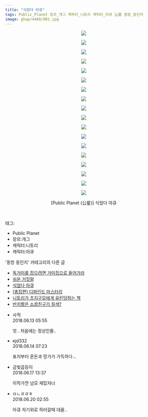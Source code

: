 ```yaml
---
title: "식었다 아큐"
tags: Public_Planet 장르_개그 캐릭터_니토리 캐릭터_아큐 公星 동방_동인지
image: ghap/4468/001.jpg
---
```

<div class="article">
<p style="text-align: center; clear: none; float: none;"><img src="{{ site.nasurl }}/ghap/4468/001.jpg"/></p>
<p style="text-align: center; clear: none; float: none;"><img src="{{ site.nasurl }}/ghap/4468/002.jpg"/></p>
<p style="text-align: center; clear: none; float: none;"><img src="{{ site.nasurl }}/ghap/4468/003.jpg"/></p>
<p style="text-align: center; clear: none; float: none;"><img src="{{ site.nasurl }}/ghap/4468/004.jpg"/></p>
<p style="text-align: center; clear: none; float: none;"><img src="{{ site.nasurl }}/ghap/4468/005.jpg"/></p>
<p style="text-align: center; clear: none; float: none;"><img src="{{ site.nasurl }}/ghap/4468/006.jpg"/></p>
<p style="text-align: center; clear: none; float: none;"><img src="{{ site.nasurl }}/ghap/4468/007.jpg"/></p>
<p style="text-align: center; clear: none; float: none;"><img src="{{ site.nasurl }}/ghap/4468/008.jpg"/></p>
<p style="text-align: center; clear: none; float: none;"><img src="{{ site.nasurl }}/ghap/4468/009.jpg"/></p>
<p style="text-align: center; clear: none; float: none;"><img src="{{ site.nasurl }}/ghap/4468/010.jpg"/></p>
<p style="text-align: center; clear: none; float: none;"><img src="{{ site.nasurl }}/ghap/4468/011.jpg"/></p>
<p style="text-align: center; clear: none; float: none;"><img src="{{ site.nasurl }}/ghap/4468/012.jpg"/></p>
<p style="text-align: center; clear: none; float: none;"><img src="{{ site.nasurl }}/ghap/4468/013.jpg"/></p>
<p style="text-align: center; clear: none; float: none;"><img src="{{ site.nasurl }}/ghap/4468/014.jpg"/></p>
<p style="text-align: center; clear: none; float: none;"><img src="{{ site.nasurl }}/ghap/4468/015.jpg"/></p>
<p style="text-align: center; clear: none; float: none;"><img src="{{ site.nasurl }}/ghap/4468/016.jpg"/></p>
<p style="text-align: center; clear: none; float: none;"><img src="{{ site.nasurl }}/ghap/4468/017.jpg"/></p>
<p style="text-align: center; clear: none; float: none;"><img src="{{ site.nasurl }}/ghap/4468/018.jpg"/></p>
<p style="text-align: center; clear: none; float: none;">[Public Planet (公星)] 식었다 아큐</p>
<p><br/></p>
</div><div class="tagTrail">
<p>태그: </p>
<ul>
<li>Public Planet</li>
<li>장르:개그</li>
<li>캐릭터:니토리</li>
<li>캐릭터:아큐</li>
</ul>
</div><div class="another">
<p>'동방 동인지' 카테고리의 다른 글</p>
<ul>
<li><a href="/2018-06-17-ghap_4470">독거미를 잡으려면 거미집으로 들어가라</a></li>
<li><a href="/2018-06-17-ghap_4469">쉬운 거짓말</a></li>
<li><a href="/2018-06-13-ghap_4468">식었다 아큐</a></li>
<li><a href="/2018-06-13-ghap_4466">[총집편] 디파인드 미스터리</a></li>
<li><a href="/2018-06-11-ghap_4464">니토리가 츠지구모에게 유린당하는 책</a></li>
<li><a href="/2018-06-11-ghap_4463">반키짱은 소꿉친구가 질색?</a></li>
</ul>
</div><div class="cb_module cb_fluid">
<div class="cb_wrt cb_profile">
<div class="comment">
<ul>
<li class="cb_thumb_off" id="comment15269948">
<div class="cb_comment_area">
<div class="cb_info_area">
<div class="cb_section">
<span class="cb_nick_name">사적</span>
</div>
<div class="cb_section">
<span class="cb_date">2018.06.13 05:55 </span>
</div>
</div>
<div class="cb_dsc_comment">
<p class="cb_dsc">
											앗.. 처음에는 정상인줄..
										</p>
</div>
</div></li>
<li class="cb_thumb_off" id="comment15270452">
<div class="cb_comment_area">
<div class="cb_info_area">
<div class="cb_section">
<span class="cb_nick_name">ejd332</span>
</div>
<div class="cb_section">
<span class="cb_date">2018.06.14 07:23 </span>
</div>
</div>
<div class="cb_dsc_comment">
<p class="cb_dsc">
											표지부터 혼돈과 망가가 가득하다...
										</p>
</div>
</div></li>
<li class="cb_thumb_off" id="comment15271823">
<div class="cb_comment_area">
<div class="cb_info_area">
<div class="cb_section">
<span class="cb_nick_name">금빛곱등이</span>
</div>
<div class="cb_section">
<span class="cb_date">2018.06.17 13:37 </span>
</div>
</div>
<div class="cb_dsc_comment">
<p class="cb_dsc">
											이작가껀 넘모 재밌자너
										</p>
</div>
</div></li>
<li class="cb_thumb_off" id="comment15272894">
<div class="cb_comment_area">
<div class="cb_info_area">
<div class="cb_section">
<span class="cb_nick_name">ㅁㄴㄹㄹㅎ</span>
</div>
<div class="cb_section">
<span class="cb_date">2018.06.20 02:55 </span>
</div>
</div>
<div class="cb_dsc_comment">
<p class="cb_dsc">
											아큐 자기위로 하러갈때 대꼴..
										</p>
</div>
</div></li>
</ul>
</div>
</div><!-- commentList close -->
</div>